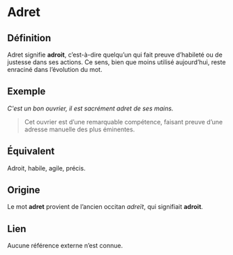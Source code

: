 # Adret

## Définition  

Adret signifie **adroit**, c’est-à-dire quelqu’un qui fait preuve d’habileté ou de justesse dans ses actions. Ce sens, bien que moins utilisé aujourd’hui, reste enraciné dans l’évolution du mot.

## Exemple  

_C'est un bon ouvrier, il est sacrément adret de ses mains._
> Cet ouvrier est d’une remarquable compétence, faisant preuve d’une adresse manuelle des plus éminentes.

## Équivalent  

Adroit, habile, agile, précis.

## Origine

Le mot **adret** provient de l’ancien occitan _adreït_, qui signifiait **adroit**.

## Lien

Aucune référence externe n’est connue.

